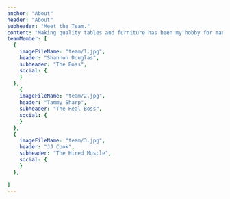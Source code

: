 ```yaml
---
anchor: "About"
header: "About"
subheader: "Meet the Team."
content: "Making quality tables and furniture has been my hobby for many years now, and having my family share my passion and join me is a blessing."
teamMember: [
  {
    imageFileName: "team/1.jpg",
    header: "Shannon Douglas",
    subheader: "The Boss",
    social: {
    }
  },
    {
    imageFileName: "team/2.jpg",
    header: "Tammy Sharp",
    subheader: "The Real Boss",
    social: {
    }
  },
  {
    imageFileName: "team/3.jpg",
    header: "JJ Cook",
    subheader: "The Hired Muscle",
    social: {
    }
  },

]
---
```

